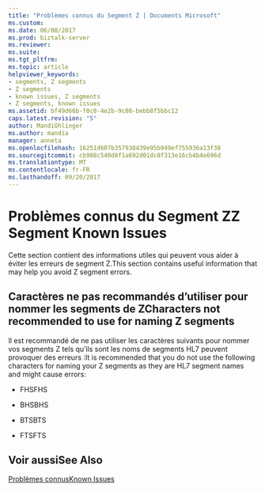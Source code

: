 ```yaml
---
title: "Problèmes connus du Segment Z | Documents Microsoft"
ms.custom: 
ms.date: 06/08/2017
ms.prod: biztalk-server
ms.reviewer: 
ms.suite: 
ms.tgt_pltfrm: 
ms.topic: article
helpviewer_keywords:
- segments, Z segments
- Z segments
- known issues, Z segments
- Z segments, known issues
ms.assetid: bf49d66b-f0c0-4e2b-9c08-bebb8f5bbc12
caps.latest.revision: "5"
author: MandiOhlinger
ms.author: mandia
manager: anneta
ms.openlocfilehash: 16251d607b357938439e95b949ef755936a13f38
ms.sourcegitcommit: cb908c540d8f1a692d01dc8f313e16cb4b4e696d
ms.translationtype: MT
ms.contentlocale: fr-FR
ms.lasthandoff: 09/20/2017
---
```

# <a name="z-segment-known-issues"></a><span data-ttu-id="c209f-102">Problèmes connus du Segment Z</span><span class="sxs-lookup"><span data-stu-id="c209f-102">Z Segment Known Issues</span></span>
<span data-ttu-id="c209f-103">Cette section contient des informations utiles qui peuvent vous aider à éviter les erreurs de segment Z.</span><span class="sxs-lookup"><span data-stu-id="c209f-103">This section contains useful information that may help you avoid Z segment errors.</span></span>  
  
## <a name="characters-not-recommended-to-use-for-naming-z-segments"></a><span data-ttu-id="c209f-104">Caractères ne pas recommandés d’utiliser pour nommer les segments de Z</span><span class="sxs-lookup"><span data-stu-id="c209f-104">Characters not recommended to use for naming Z segments</span></span>  
 <span data-ttu-id="c209f-105">Il est recommandé de ne pas utiliser les caractères suivants pour nommer vos segments Z tels qu’ils sont les noms de segments HL7 peuvent provoquer des erreurs :</span><span class="sxs-lookup"><span data-stu-id="c209f-105">It is recommended that you do not use the following characters for naming your Z segments as they are HL7 segment names and might cause errors:</span></span>  
  
-   <span data-ttu-id="c209f-106">FHS</span><span class="sxs-lookup"><span data-stu-id="c209f-106">FHS</span></span>  
  
-   <span data-ttu-id="c209f-107">BHS</span><span class="sxs-lookup"><span data-stu-id="c209f-107">BHS</span></span>  
  
-   <span data-ttu-id="c209f-108">BTS</span><span class="sxs-lookup"><span data-stu-id="c209f-108">BTS</span></span>  
  
-   <span data-ttu-id="c209f-109">FTS</span><span class="sxs-lookup"><span data-stu-id="c209f-109">FTS</span></span>  
  
## <a name="see-also"></a><span data-ttu-id="c209f-110">Voir aussi</span><span class="sxs-lookup"><span data-stu-id="c209f-110">See Also</span></span>  
 [<span data-ttu-id="c209f-111">Problèmes connus</span><span class="sxs-lookup"><span data-stu-id="c209f-111">Known Issues</span></span>](../../adapters-and-accelerators/accelerator-hl7/known-issues1.md)